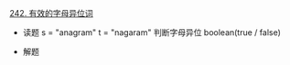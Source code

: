 [242. 有效的字母异位词](https://leetcode-cn.com/problems/valid-anagram/)

- 读题
    s = "anagram"  t = "nagaram"
    判断字母异位
    boolean(true / false)

- 解题